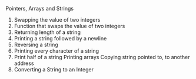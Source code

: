Pointers, Arrays and Strings
1. Swapping the value of two integers
1. Function that swaps the value of two integers
2. Returning length of a string
3. Printing a string followed by a newline
5. Reversing a string
6. Printing every character of a string
7. Print half of a string
Printing arrays
Copying string pointed to, to another address
10. Converting a String to an Integer
